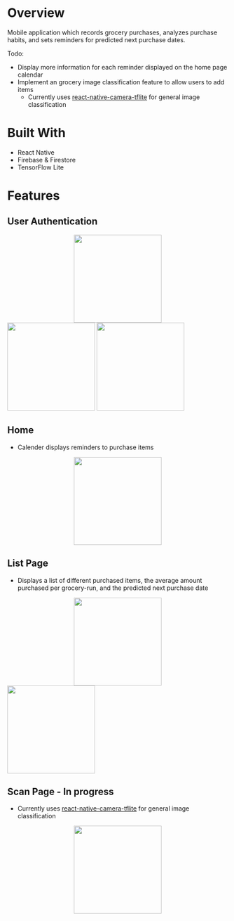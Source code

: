 # Overview
Mobile application which records grocery purchases, analyzes purchase habits, and sets reminders for predicted next purchase dates.

Todo:
- Display more information for each reminder displayed on the home page calendar
- Implement an grocery image classification feature to allow users to add items
    - Currently uses [react-native-camera-tflite](https://www.npmjs.com/package/react-native-camera-tflite) for general image classification

# Built With
- React Native
- Firebase & Firestore
- TensorFlow Lite

# Features

## User Authentication 
<center><img src="https://user-images.githubusercontent.com/46658332/153329979-b898dfe9-2c76-42eb-a4e7-2049ea669eb6.png" width="200"></center>
<img src="https://user-images.githubusercontent.com/46658332/153330002-cf860fb2-b66b-4938-a36a-0e6ae6591e7a.png" width="200">
<img src="https://user-images.githubusercontent.com/46658332/153330049-ff160e11-10dc-47a9-93f3-303830442d2d.png" width="200">

## Home
- Calender displays reminders to purchase items
<center><img src="https://user-images.githubusercontent.com/46658332/153330063-f6f994af-36e4-4dc7-b36d-cce5baa86cc4.png" width="200"></center>

## List Page
- Displays a list of different purchased items, the average amount purchased per grocery-run, and the predicted next purchase date
<center><img src="https://user-images.githubusercontent.com/46658332/153330116-bec2ae6d-53ff-4222-98b9-c22d5e2df9b9.png" width="200"></center>
<img src="https://user-images.githubusercontent.com/46658332/153330240-5556f64b-cd9b-4a4e-a29a-ded717db640a.png" width="200">

## Scan Page - In progress
- Currently uses [react-native-camera-tflite](https://www.npmjs.com/package/react-native-camera-tflite) for general image classification
<center><img src="https://user-images.githubusercontent.com/46658332/153330265-a672c580-8a9d-40c8-adfb-c2d874eb6a21.png" width="200"></center>







